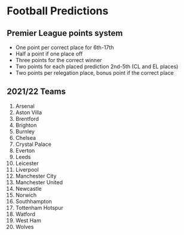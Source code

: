# Football Predictions

## Premier League points system
- One point per correct place for 6th-17th
- Half a point if one place off
- Three points for the correct winner
- Two points for each placed prediction 2nd-5th (CL and EL places)
- Two points per relegation place, bonus point if the correct place

## 2021/22 Teams
1. Arsenal
2. Aston Villa
3. Brentford
4. Brighton
5. Burnley
6. Chelsea
7. Crystal Palace
8. Everton
9. Leeds
10. Leicester
11. Liverpool
12. Manchester City
13. Manchester United
14. Newcastle
15. Norwich
16. Southhampton
17. Tottenham Hotspur
18. Watford
19. West Ham
20. Wolves
